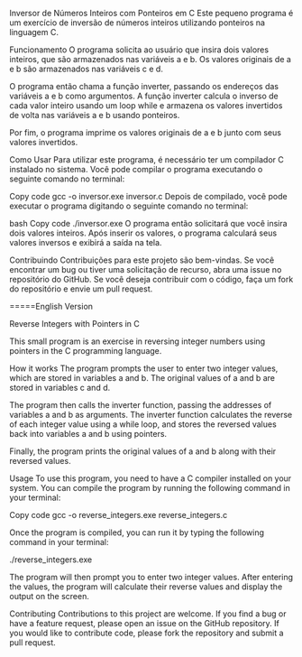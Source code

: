 Inversor de Números Inteiros com Ponteiros em C
Este pequeno programa é um exercício de inversão de números inteiros utilizando ponteiros na linguagem C.

Funcionamento
O programa solicita ao usuário que insira dois valores inteiros, que são armazenados nas variáveis a e b. Os valores originais de a e b são armazenados nas variáveis c e d.

O programa então chama a função inverter, passando os endereços das variáveis a e b como argumentos. A função inverter calcula o inverso de cada valor inteiro usando um loop while e armazena os valores invertidos de volta nas variáveis a e b usando ponteiros.

Por fim, o programa imprime os valores originais de a e b junto com seus valores invertidos.

Como Usar
Para utilizar este programa, é necessário ter um compilador C instalado no sistema. Você pode compilar o programa executando o seguinte comando no terminal:

Copy code
gcc -o inversor.exe inversor.c
Depois de compilado, você pode executar o programa digitando o seguinte comando no terminal:

bash
Copy code
./inversor.exe
O programa então solicitará que você insira dois valores inteiros. Após inserir os valores, o programa calculará seus valores inversos e exibirá a saída na tela.

Contribuindo
Contribuições para este projeto são bem-vindas. Se você encontrar um bug ou tiver uma solicitação de recurso, abra uma issue no repositório do GitHub. Se você deseja contribuir com o código, faça um fork do repositório e envie um pull request.

=====English Version

Reverse Integers with Pointers in C

This small program is an exercise in reversing integer numbers using pointers in the C programming language.

How it works
The program prompts the user to enter two integer values, which are stored in variables a and b. The original values of a and b are stored in variables c and d.

The program then calls the inverter function, passing the addresses of variables a and b as arguments. The inverter function calculates the reverse of each integer value using a while loop, and stores the reversed values back into variables a and b using pointers.

Finally, the program prints the original values of a and b along with their reversed values.

Usage
To use this program, you need to have a C compiler installed on your system. You can compile the program by running the following command in your terminal:

Copy code
gcc -o reverse_integers.exe reverse_integers.c

Once the program is compiled, you can run it by typing the following command in your terminal:

./reverse_integers.exe

The program will then prompt you to enter two integer values. After entering the values, the program will calculate their reverse values and display the output on the screen.

Contributing
Contributions to this project are welcome. If you find a bug or have a feature request, please open an issue on the GitHub repository. If you would like to contribute code, please fork the repository and submit a pull request.
